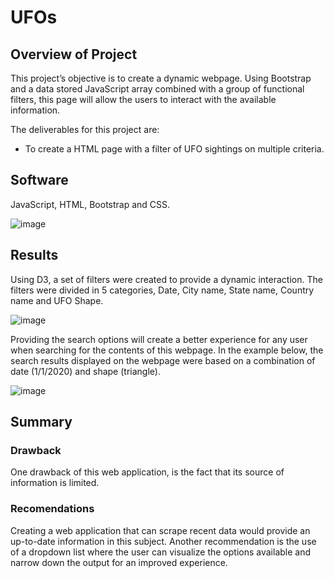 # UFOs

## Overview of Project
This project’s objective is to create a dynamic webpage. Using Bootstrap and a data stored JavaScript array combined with a group of functional filters, this page will allow the users to interact with the available information.

The deliverables for this project are:

*	To create a HTML page with a filter of UFO sightings on multiple criteria.

## Software
JavaScript, HTML, Bootstrap and CSS.


![image](https://user-images.githubusercontent.com/86136535/133000036-34bc70bc-d6d5-4ddc-a54d-ba2bbe4c1d04.png)


## Results 
Using D3, a set of filters were created to provide a dynamic interaction. The filters were divided in 5 categories, Date, City name, State name, Country name and UFO Shape.  


![image](https://user-images.githubusercontent.com/86136535/133000048-b8ac7cf5-5620-491a-b9cb-4d384a64223e.png)


Providing the search options will create a better experience for any user when searching for the contents of this webpage. In the example below, the search results displayed on the webpage were based on a combination of date (1/1/2020) and shape (triangle).


![image](https://user-images.githubusercontent.com/86136535/133000064-efb026d4-6d7c-4278-8071-6712d683f276.png)


## Summary

### Drawback

One drawback of this web application, is the fact that its source of information is limited.

### Recomendations

Creating a web application that can scrape recent data would provide an up-to-date information in this subject. Another recommendation is the use of a dropdown list where the user can visualize the options available and narrow down the output for an improved experience.
